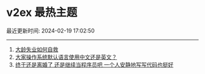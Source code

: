 # v2ex 最热主题

最近更新时间: 2024-02-19 17:02:50

--- 
1. [大龄失业如何自救](https://www.v2ex.com/t/1016391) 
2. [大家操作系统默认语言使用中文还是英文？](https://www.v2ex.com/t/1016405) 
3. [终于还是离婚了 还是继续当程序员吧 一个人安静地写写代码也挺好](https://www.v2ex.com/t/1016487) 
